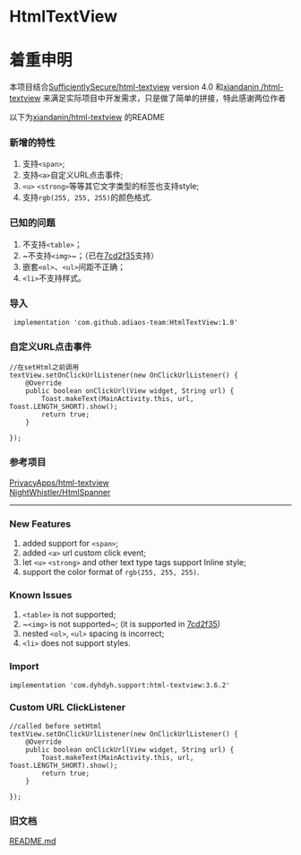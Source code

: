 # HtmlTextView
# 着重申明
本项目结合[SufficientlySecure/html-textview](https://github.com/SufficientlySecure/html-textview) version 4.0 和[xiandanin
/html-textview](https://github.com/xiandanin/html-textview) 来满足实际项目中开发需求，只是做了简单的拼接，特此感谢两位作者


以下为[xiandanin/html-textview](https://github.com/xiandanin/html-textview) 的README

### 新增的特性
1. 支持`<span>`;  
2. 支持`<a>`自定义URL点击事件;  
3. `<u>` `<strong>`等等其它文字类型的标签也支持style;  
4. 支持`rgb(255, 255, 255)`的颜色格式.

### 已知的问题
1. 不支持`<table>`；
2. ~不支持`<img>`~；（已在[7cd2f35](https://github.com/dengyuhan/html-textview/commit/7cd2f35127fdb5b474423e5cedd2e15d5343e796)支持）
3. 嵌套`<ol>`、`<ul>`间距不正确；
4. `<li>`不支持样式。

### 导入
```
 implementation 'com.github.adiaos-team:HtmlTextView:1.0'

```

### 自定义URL点击事件  
```
//在setHtml之前调用
textView.setOnClickUrlListener(new OnClickUrlListener() {
    @Override
    public boolean onClickUrl(View widget, String url) {
        Toast.makeText(MainActivity.this, url, Toast.LENGTH_SHORT).show();
        return true;
    }

});
```
### 参考项目
[PrivacyApps/html-textview](https://github.com/PrivacyApps/html-textview)  
[NightWhistler/HtmlSpanner](https://github.com/NightWhistler/HtmlSpanner)

***

### New Features
1. added support for `<span>`;  
2. added `<a>` url custom click event;  
3. let `<u>` `<strong>` and other text type tags support Inline style;
4. support the color format of `rgb(255, 255, 255)`.

### Known Issues
1. `<table>` is not supported;
2. ~`<img>` is not supported~; (it is supported in [7cd2f35](https://github.com/dengyuhan/html-textview/commit/7cd2f35127fdb5b474423e5cedd2e15d5343e796))
3. nested `<ol>`, `<ul>` spacing is incorrect;
4. `<li>` does not support styles.

### Import
```
implementation 'com.dyhdyh.support:html-textview:3.6.2'
```
### Custom URL ClickListener
```
//called before setHtml
textView.setOnClickUrlListener(new OnClickUrlListener() {
    @Override
    public boolean onClickUrl(View widget, String url) {
        Toast.makeText(MainActivity.this, url, Toast.LENGTH_SHORT).show();
        return true;
    }

});
```

### 旧文档
[README.md](OLD-README.md)

